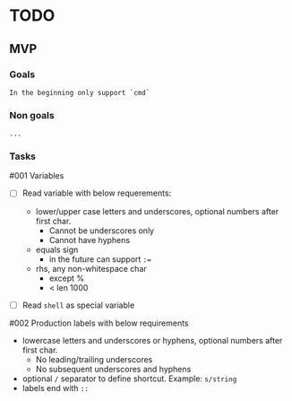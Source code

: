 # TODO

## MVP

### Goals
    
    In the beginning only support `cmd`

### Non goals
    ...

### Tasks

#001 Variables

- [ ] Read variable with below requerements: 
  
  - lower/upper case letters and underscores, optional numbers after first char. 
    - Cannot be underscores only
    - Cannot have hyphens
  - equals sign
    - in the future can support `:=`
  - rhs, any non-whitespace char
    - except % 
    - < len 1000

- [ ] Read `shell` as special variable

#002 Production labels with below requirements

  - lowercase letters and underscores or hyphens, optional numbers after first char. 
    - No leading/trailing underscores
    - No subsequent underscores and hyphens
  - optional `/` separator to define shortcut. Example: `s/string`
  - labels end with `::`


